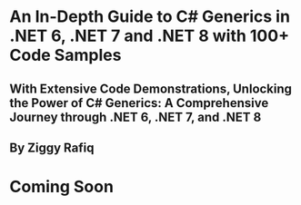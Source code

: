 # An In-Depth Guide to C# Generics in .NET 6, .NET 7 and .NET 8  with 100+ Code Samples 
## With Extensive Code Demonstrations, Unlocking the Power of C# Generics: A Comprehensive Journey through .NET 6, .NET 7, and .NET 8
## By Ziggy Rafiq

# Coming Soon